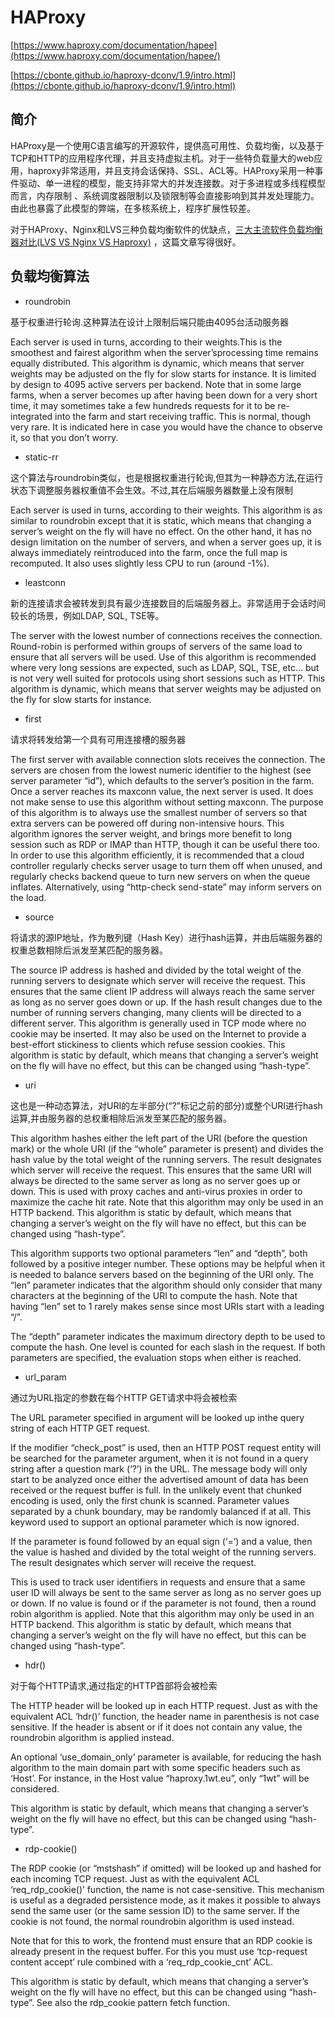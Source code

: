 # HAProxy #

[https://www.haproxy.com/documentation/hapee](https://www.haproxy.com/documentation/hapee/)

[https://cbonte.github.io/haproxy-dconv/1.9/intro.html](https://cbonte.github.io/haproxy-dconv/1.9/intro.html)


## 简介 ##

HAProxy是一个使用C语言编写的开源软件，提供高可用性、负载均衡，以及基于TCP和HTTP的应用程序代理，并且支持虚拟主机。对于一些特负载量大的web应用，haproxy非常适用，并且支持会话保持、SSL、ACL等。HAProxy采用一种事件驱动、单一进程的模型，能支持非常大的并发连接数。对于多进程或多线程模型而言，内存限制 、系统调度器限制以及锁限制等会直接影响到其并发处理能力。由此也暴露了此模型的弊端，在多核系统上，程序扩展性较差。

对于HAProxy、Nginx和LVS三种负载均衡软件的优缺点，[三大主流软件负载均衡器对比(LVS VS Nginx VS Haproxy)](https://www.cnblogs.com/ahang/p/5799065.html) ，这篇文章写得很好。

## 负载均衡算法 ##

- roundrobin

基于权重进行轮询.这种算法在设计上限制后端只能由4095台活动服务器

Each server is used in turns, according to their weights.This is the smoothest and fairest algorithm when the server’sprocessing time remains equally distributed. This algorithm is dynamic, which means that server weights may be adjusted on the fly for slow starts for instance. It is limited by design to 4095 active servers per backend. Note that in some large farms, when a server becomes up after having been down for a very short time, it may sometimes take a few hundreds requests for it to be re-integrated into the farm and start receiving traffic. This is normal, though very rare. It is indicated here in case you would have the chance to observe it, so that you don’t worry.


- static-rr 

这个算法与roundrobin类似，也是根据权重进行轮询,但其为一种静态方法,在运行状态下调整服务器权重值不会生效。不过,其在后端服务器数量上没有限制

Each server is used in turns, according to their weights. This algorithm is as similar to roundrobin except that it is static, which means that changing a server’s weight on the fly will have no effect. On the other hand, it has no design limitation on the number of servers, and when a server goes up, it is always immediately reintroduced into the farm, once the full map is recomputed. It also uses slightly less CPU to run (around -1%).



- leastconn 

新的连接请求会被转发到具有最少连接数目的后端服务器上。非常适用于会话时间较长的场景，例如LDAP, SQL, TSE等。

The server with the lowest number of connections receives the connection. Round-robin is performed within groups of servers of the same load to ensure that all servers will be used. Use of this algorithm is recommended where very long sessions are expected, such as LDAP, SQL, TSE, etc… but is not very well suited for protocols using short sessions such as HTTP. This algorithm is dynamic, which means that server weights may be adjusted on the fly for slow starts for instance.


- first 

请求将转发给第一个具有可用连接槽的服务器

The first server with available connection slots receives the connection. The servers are chosen from the lowest numeric identifier to the highest (see server parameter “id”), which defaults to the server’s position in the farm. Once a server reaches its maxconn value, the next server is used. It does not make sense to use this algorithm without setting maxconn. The purpose of this algorithm is to always use the smallest number of servers so that extra servers can be powered off during non-intensive hours. This algorithm ignores the server weight, and brings more benefit to long session such as RDP or IMAP than HTTP, though it can be useful there too. In order to use this algorithm efficiently, it is recommended that a cloud controller regularly checks server usage to turn them off when unused, and regularly checks backend queue to turn new servers on when the queue inflates. Alternatively, using “http-check send-state” may inform servers on the load.


- source 

将请求的源IP地址，作为散列键（Hash Key）进行hash运算，并由后端服务器的权重总数相除后派发至某匹配的服务器。

The source IP address is hashed and divided by the total weight of the running servers to designate which server will receive the request. This ensures that the same client IP address will always reach the same server as long as no server goes down or up. If the hash result changes due to the number of running servers changing, many clients will be directed to a different server. This algorithm is generally used in TCP mode where no cookie may be inserted. It may also be used on the Internet to provide a best-effort stickiness to clients which refuse session cookies. This algorithm is static by default, which means that changing a server’s weight on the fly will have no effect, but this can be changed using “hash-type”.


- uri 

这也是一种动态算法，对URI的左半部分(“?”标记之前的部分)或整个URI进行hash运算,并由服务器的总权重相除后派发至某匹配的服务器。

This algorithm hashes either the left part of the URI (before the question mark) or the whole URI (if the “whole” parameter is present) and divides the hash value by the total weight of the running servers. The result designates which server will receive the request. This ensures that the same URI will always be directed to the same server as long as no server goes up or down. This is used with proxy caches and anti-virus proxies in order to maximize the cache hit rate. Note that this algorithm may only be used in an HTTP backend. This algorithm is static by default, which means that changing a server’s weight on the fly will have no effect, but this can be changed using “hash-type”.

This algorithm supports two optional parameters “len” and “depth”, both followed by a positive integer number. These options may be helpful when it is needed to balance servers based on the beginning of the URI only. The “len” parameter indicates that the algorithm should only consider that many characters at the beginning of the URI to compute the hash. Note that having “len” set to 1 rarely makes sense since most URIs start with a leading “/”.

The “depth” parameter indicates the maximum directory depth to be used to compute the hash. One level is counted for each slash in the request. If both parameters are specified, the evaluation stops when either is reached.



- url_param 

通过<argument>为URL指定的参数在每个HTTP GET请求中将会被检索

The URL parameter specified in argument will be looked up inthe query string of each HTTP GET request.

If the modifier “check_post” is used, then an HTTP POST request entity will be searched for the parameter argument, when it is not found in a query string after a question mark (‘?’) in the URL. The message body will only start to be analyzed once either the advertised amount of data has been received or the request buffer is full. In the unlikely event that chunked encoding is used, only the first chunk is scanned. Parameter values separated by a chunk boundary, may be randomly balanced if at all. This keyword used to support an optional parameter which is now ignored.

If the parameter is found followed by an equal sign (‘=’) and a value, then the value is hashed and divided by the total weight of the running servers. The result designates which server will receive the request.

This is used to track user identifiers in requests and ensure that a same user ID will always be sent to the same server as long as no server goes up or down. If no value is found or if the parameter is not found, then a round robin algorithm is applied. Note that this algorithm may only be used in an HTTP backend. This algorithm is static by default, which means that changing a server’s weight on the fly will have no effect, but this can be changed using “hash-type”.


- hdr(<name>) 

对于每个HTTP请求,通过<name>指定的HTTP首部将会被检索

The HTTP header will be looked up in each HTTP request. Just as with the equivalent ACL ‘hdr()’ function, the header name in parenthesis is not case sensitive. If the header is absent or if it does not contain any value, the roundrobin algorithm is applied instead.

An optional ‘use_domain_only’ parameter is available, for reducing the hash algorithm to the main domain part with some specific headers such as ‘Host’. For instance, in the Host value “haproxy.1wt.eu”, only “1wt” will be considered.

This algorithm is static by default, which means that changing a server’s weight on the fly will have no effect, but this can be changed using “hash-type”.

- rdp-cookie()

The RDP cookie (or “mstshash” if omitted) will be looked up and hashed for each incoming TCP request. Just as with the equivalent ACL ‘req_rdp_cookie()’ function, the name is not case-sensitive. This mechanism is useful as a degraded persistence mode, as it makes it possible to always send the same user (or the same session ID) to the same server. If the cookie is not found, the normal roundrobin algorithm is used instead.

Note that for this to work, the frontend must ensure that an RDP cookie is already present in the request buffer. For this you must use ‘tcp-request content accept’ rule combined with a ‘req_rdp_cookie_cnt’ ACL.

This algorithm is static by default, which means that changing a server’s weight on the fly will have no effect, but this can be changed using “hash-type”. See also the rdp_cookie pattern fetch function.
